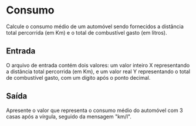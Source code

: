 # Consumo

Calcule o consumo médio de um automóvel sendo fornecidos a distância total percorrida (em Km) e o total de combustível gasto (em litros).

## Entrada

O arquivo de entrada contém dois valores: um valor inteiro X representando a distância total percorrida (em Km), e um valor real Y representando o total de combustível gasto, com um dígito após o ponto decimal.

## Saída

Apresente o valor que representa o consumo médio do automóvel com 3 casas após a vírgula, seguido da mensagem "km/l".